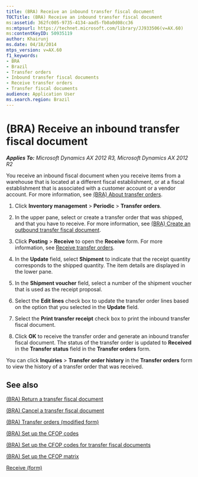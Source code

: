 ```yaml
---
title: (BRA) Receive an inbound transfer fiscal document
TOCTitle: (BRA) Receive an inbound transfer fiscal document
ms:assetid: 362fc005-9735-4134-aad5-fb0a0d08cc36
ms:mtpsurl: https://technet.microsoft.com/library/JJ933506(v=AX.60)
ms:contentKeyID: 50935119
author: Khairunj
ms.date: 04/18/2014
mtps_version: v=AX.60
f1_keywords:
- BRA
- Brazil
- Transfer orders
- Inbound transfer fiscal documents
- Receive transfer orders
- Transfer fiscal documents
audience: Application User
ms.search.region: Brazil
---
```


# (BRA) Receive an inbound transfer fiscal document 


_**Applies To:** Microsoft Dynamics AX 2012 R3, Microsoft Dynamics AX 2012 R2_

You receive an inbound fiscal document when you receive items from a warehouse that is located at a different fiscal establishment, or at a fiscal establishment that is associated with a customer account or a vendor account. For more information, see [(BRA) About transfer orders](bra-about-transfer-orders.md).

1.  Click **Inventory management** \> **Periodic** \> **Transfer orders**.

2.  In the upper pane, select or create a transfer order that was shipped, and that you have to receive. For more information, see [(BRA) Create an outbound transfer fiscal document](bra-create-an-outbound-transfer-fiscal-document.md).

3.  Click **Posting** \> **Receive** to open the **Receive** form. For more information, see [Receive transfer orders](receive-transfer-orders.md).

4.  In the **Update** field, select **Shipment** to indicate that the receipt quantity corresponds to the shipped quantity. The item details are displayed in the lower pane.

5.  In the **Shipment voucher** field, select a number of the shipment voucher that is used as the receipt proposal.

6.  Select the **Edit lines** check box to update the transfer order lines based on the option that you selected in the **Update** field.

7.  Select the **Print transfer receipt** check box to print the inbound transfer fiscal document.

8.  Click **OK** to receive the transfer order and generate an inbound transfer fiscal document. The status of the transfer order is updated to **Received** in the **Transfer status** field in the **Transfer orders** form.

You can click **Inquiries** \> **Transfer order history** in the **Transfer orders** form to view the history of a transfer order that was received.

## See also

[(BRA) Return a transfer fiscal document](bra-return-a-transfer-fiscal-document.md)

[(BRA) Cancel a transfer fiscal document](bra-cancel-a-transfer-fiscal-document.md)

[(BRA) Transfer orders (modified form)](https://technet.microsoft.com/library/jj910973\(v=ax.60\))

[(BRA) Set up the CFOP codes](bra-set-up-the-cfop-codes.md)

[(BRA) Set up the CFOP codes for transfer fiscal documents](bra-set-up-the-cfop-codes-for-transfer-fiscal-documents.md)

[(BRA) Set up the CFOP matrix](bra-set-up-the-cfop-matrix.md)

[Receive (form)](https://technet.microsoft.com/library/aa552649\(v=ax.60\))

  


